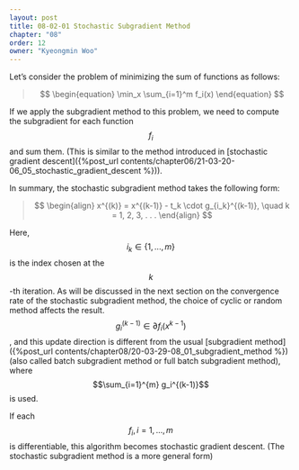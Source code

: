 ```yaml
---
layout: post
title: 08-02-01 Stochastic Subgradient Method
chapter: "08"
order: 12
owner: "Kyeongmin Woo"
---
```


Let’s consider the problem of minimizing the sum of functions as follows:

>$$
\begin{equation}
\min_x \sum_{i=1}^m f_i(x)
\end{equation}
$$

If we apply the subgradient method to this problem, we need to compute the subgradient for each function $$f_i$$ and sum them. (This is similar to the method introduced in [stochastic gradient descent]({%post_url contents/chapter06/21-03-20-06_05_stochastic_gradient_descent %})).

In summary, the stochastic subgradient method takes the following form:

>$$
\begin{align}
x^{(k)} = x^{(k-1)} - t_k \cdot g_{i_k}^{(k-1)}, \quad k = 1, 2, 3, . . . 
\end{align}
$$

Here, $$i_k \in \{1,...,m\}$$ is the index chosen at the $$k$$-th iteration. As will be discussed in the next section on the convergence rate of the stochastic subgradient method, the choice of cyclic or random method affects the result. $$g_{i}^{(k-1)} \in \partial f_{i}(x^{k-1})$$, and this update direction is different from the usual [subgradient method]({%post_url contents/chapter08/20-03-29-08_01_subgradient_method %}) (also called batch subgradient method or full batch subgradient method), where $$\sum_{i=1}^{m} g_i^{(k-1)}$$ is used.

If each $$f_i, i = 1,...,m$$ is differentiable, this algorithm becomes stochastic gradient descent. (The stochastic subgradient method is a more general form)